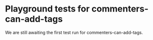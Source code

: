 # Playground tests for commenters-can-add-tags
We are still awaiting the first test run for commenters-can-add-tags.
